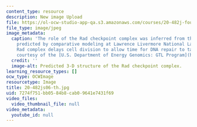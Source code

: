 ```yaml
---
content_type: resource
description: New image Upload
file: https://ol-ocw-studio-app-qa.s3.amazonaws.com/courses/20-482j-foundations-of-algorithms-and-computational-techniques-in-systems-biology-spring-2006/7274f751bb0584b8cab09641e7431f69_20-482js06-th.jpg
file_type: image/jpeg
image_metadata:
  caption: 'The role of the Rad checkpoint complex was inferred from the 3-D structure
    predicted by comparative modeling at Lawrence Livermore National Laboratory. The
    Rad complex delays cell division to allow time for DNA repair to take place. (Image
    courtesy of the [U.S. Department of Energy Genomics: GTL Program](http://doegenomestolife.org/).)'
  credit: ''
  image-alt: Predicted 3-D structure of the Rad checkpoint complex.
learning_resource_types: []
ocw_type: OCWImage
resourcetype: Image
title: 20-482js06-th.jpg
uid: 7274f751-bb05-84b8-cab0-9641e7431f69
video_files:
  video_thumbnail_file: null
video_metadata:
  youtube_id: null
---
```

